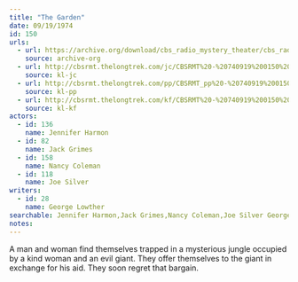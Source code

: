 ```yaml
---
title: "The Garden"
date: 09/19/1974
id: 150
urls: 
  - url: https://archive.org/download/cbs_radio_mystery_theater/cbs_radio_mystery_theater-0101-0150.zip/cbs_radio_mystery_theater-0101-0150%2Fcbsrmt_0150_the_garden.mp3
    source: archive-org
  - url: http://cbsrmt.thelongtrek.com/jc/CBSRMT%20-%20740919%200150%20The%20Garden%20vbr%20-outro%20bm_jc.mp3
    source: kl-jc
  - url: http://cbsrmt.thelongtrek.com/pp/CBSRMT_pp%20-%20740919%200150%20The%20Garden.mp3
    source: kl-pp
  - url: http://cbsrmt.thelongtrek.com/kf/CBSRMT%20-%20740919%200150%20The%20Garden_kf.mp3
    source: kl-kf
actors:  
  - id: 136
    name: Jennifer Harmon  
  - id: 82
    name: Jack Grimes  
  - id: 158
    name: Nancy Coleman  
  - id: 118
    name: Joe Silver
writers:  
  - id: 28
    name: George Lowther
searchable: Jennifer Harmon,Jack Grimes,Nancy Coleman,Joe Silver George Lowther
notes:  
---
```

A man and woman find themselves trapped in a mysterious jungle occupied by a kind woman and an evil giant. They offer themselves to the giant in exchange for his aid. They soon regret that bargain.